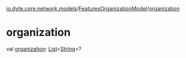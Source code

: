 [io.dyte.core.network.models](../index.md)/[FeaturesOrganizationModel](index.md)/[organization](organization.md)

# organization


val [organization](organization.md): [List](https://kotlinlang.org/api/latest/jvm/stdlib/kotlin.collections/-list/index.html)&lt;[String](https://kotlinlang.org/api/latest/jvm/stdlib/kotlin/-string/index.html)&gt;?
